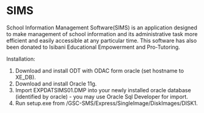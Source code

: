 # SIMS
School Information Management Software(SIMS) is an application designed to make management of school information
and its administrative task more efficient and easily accessible at any particular time.
This software has also been donated to Isibani Educational Empowerment and Pro-Tutoring.

Installation:
1. Download and install ODT with ODAC form oracle (set hostname to XE_DB).
2. Download and install Oracle 11g.
3. Import EXPDATSIMS01.DMP into your newly installed oracle database (identified by oracle) - you may use Oracle Sql Developer for import.
4. Run setup.exe from /GSC-SMS/Express/SingleImage/DiskImages/DISK1.
